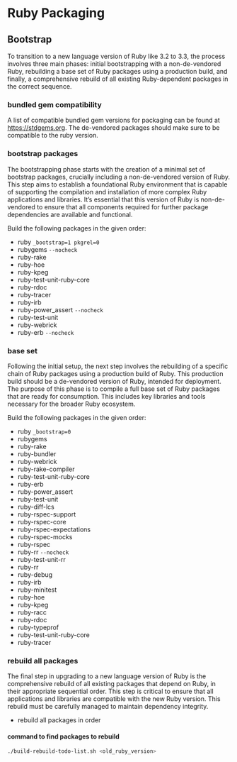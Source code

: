 # Ruby Packaging

## Bootstrap

To transition to a new language version of Ruby like 3.2 to 3.3, the process
involves three main phases: initial bootstrapping with a non-de-vendored Ruby,
rebuilding a base set of Ruby packages using a production build, and finally, a
comprehensive rebuild of all existing Ruby-dependent packages in the correct
sequence.

### bundled gem compatibility

A list of compatible bundled gem versions for packaging can be found at
<https://stdgems.org>. The de-vendored packages should make sure to be
compatible to the ruby version.

### bootstrap packages

The bootstrapping phase starts with the creation of a minimal set of bootstrap
packages, crucially including a non-de-vendored version of Ruby. This step aims
to establish a foundational Ruby environment that is capable of supporting the
compilation and installation of more complex Ruby applications and libraries.
It’s essential that this version of Ruby is non-de-vendored to ensure that all
components required for further package dependencies are available and
functional.

Build the following packages in the given order:

- ruby `_bootstrap=1 pkgrel=0`
- rubygems `--nocheck`
- ruby-rake
- ruby-hoe
- ruby-kpeg
- ruby-test-unit-ruby-core
- ruby-rdoc
- ruby-tracer
- ruby-irb
- ruby-power_assert `--nocheck`
- ruby-test-unit
- ruby-webrick
- ruby-erb `--nocheck`

### base set

Following the initial setup, the next step involves the rebuilding of a
specific chain of Ruby packages using a production build of Ruby. This
production build should be a de-vendored version of Ruby, intended for
deployment. The purpose of this phase is to compile a full base set of Ruby
packages that are ready for consumption. This includes key libraries and tools
necessary for the broader Ruby ecosystem.

Build the following packages in the given order:

- ruby `_bootstrap=0`
- rubygems
- ruby-rake
- ruby-bundler
- ruby-webrick
- ruby-rake-compiler
- ruby-test-unit-ruby-core
- ruby-erb
- ruby-power_assert
- ruby-test-unit
- ruby-diff-lcs
- ruby-rspec-support
- ruby-rspec-core
- ruby-rspec-expectations
- ruby-rspec-mocks
- ruby-rspec
- ruby-rr `--nocheck`
- ruby-test-unit-rr
- ruby-rr
- ruby-debug
- ruby-irb
- ruby-minitest
- ruby-hoe
- ruby-kpeg
- ruby-racc
- ruby-rdoc
- ruby-typeprof
- ruby-test-unit-ruby-core
- ruby-tracer

### rebuild all packages

The final step in upgrading to a new language version of Ruby is the comprehensive
rebuild of all existing packages that depend on Ruby, in their appropriate
sequential order. This step is critical to ensure that all applications and
libraries are compatible with the new Ruby version. This rebuild must be
carefully managed to maintain dependency integrity.

- rebuild all packages in order

#### command to find packages to rebuild

```bash
./build-rebuild-todo-list.sh <old_ruby_version>
```

